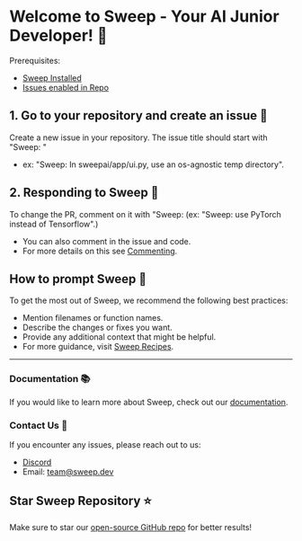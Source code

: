 # Welcome to Sweep - Your AI Junior Developer! 🎉

Prerequisites: 
- [Sweep Installed](https://github.com/apps/sweep-ai)
- [Issues enabled in Repo](https://docs.github.com/en/repositories/managing-your-repositorys-settings-and-features/enabling-features-for-your-repository/enabling-or-disabling-github-discussions-for-a-repository)

## 1. Go to your repository and create an issue 🐞

Create a new issue in your repository. The issue title should start with "Sweep: "
- ex: "Sweep: In sweepai/app/ui.py, use an os-agnostic temp directory".

## 2. Responding to Sweep 💬

To change the PR, comment on it with "Sweep: (ex: "Sweep: use PyTorch instead of Tensorflow".)
- You can also comment in the issue and code.
- For more details on this see [Commenting](https://docs.sweep/commenting).

## How to prompt Sweep 📝

To get the most out of Sweep, we recommend the following best practices:

* Mention filenames or function names.
* Describe the changes or fixes you want.
* Provide any additional context that might be helpful.
* For more guidance, visit [Sweep Recipes](https://docs.sweep.dev/recipes).

---

### Documentation 📚

If you would like to learn more about Sweep, check out our [documentation](https://docs.sweep.dev/).

### Contact Us 👥

If you encounter any issues, please reach out to us:

- [Discord](https://discord.com/invite/sweep-ai)
- Email: team@sweep.dev

## Star Sweep Repository ⭐

Make sure to star our [open-source GitHub repo](https://github.com/sweepai/sweep) for better results!
